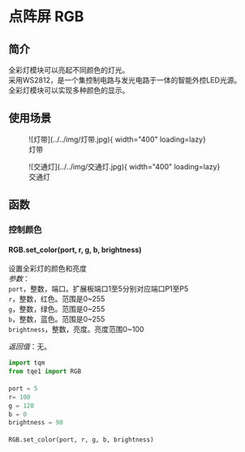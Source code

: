 # 点阵屏 RGB

## 简介

全彩灯模块可以亮起不同颜色的灯光。<br>
采用WS2812，是一个集控制电路与发光电路于一体的智能外控LED光源。<br>
全彩灯模块可以实现多种颜色的显示。

## 使用场景

<figure markdown>
  ![灯带](../../img/灯带.jpg){ width="400" loading=lazy}
  <figcaption>灯带</figcaption>
</figure>
<figure markdown>
  ![交通灯](../../img/交通灯.jpg){ width="400" loading=lazy}
  <figcaption>交通灯</figcaption>
</figure>

## 函数

### 控制颜色

#### RGB.set_color(port, r, g, b, brightness)

设置全彩灯的颜色和亮度<br>
*参数*：<br>
`port`，整数，端口。扩展板端口1至5分别对应端口P1至P5<br>
`r`，整数，红色。范围是0~255<br>
`g`，整数，绿色。范围是0~255<br>
`b`，整数，蓝色。范围是0~255<br>
`brightness`，整数，亮度。亮度范围0~100

*返回值*：无。

```py
import tqm
from tqe1 import RGB

port = 5
r= 100
g = 120
b = 0
brightness = 90

RGB.set_color(port, r, g, b, brightness)

```
